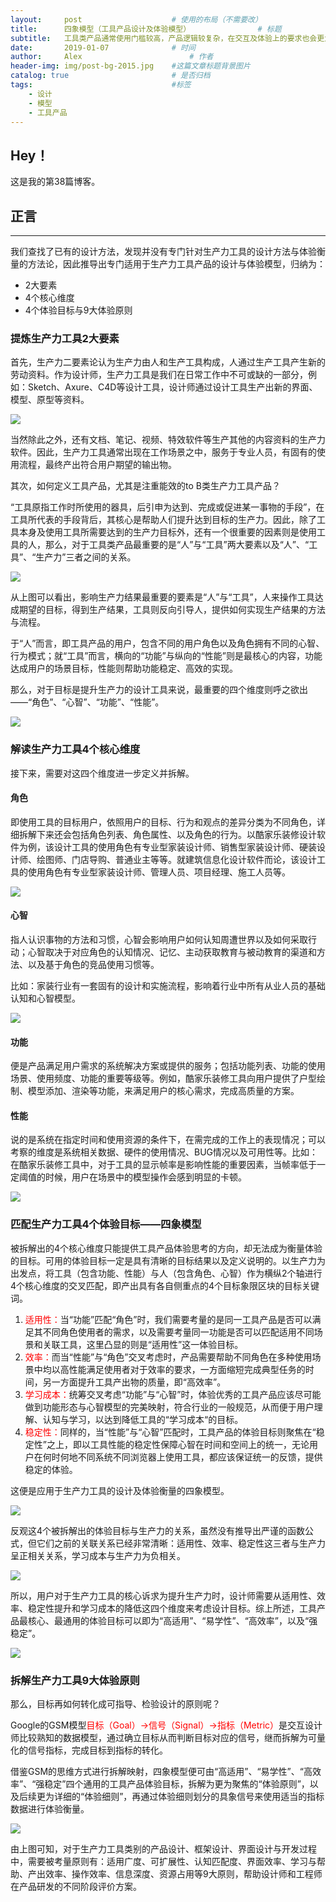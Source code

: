 ```yaml
---
layout:     post   				    # 使用的布局（不需要改）
title:      四象模型（工具产品设计及体验模型）				# 标题 
subtitle:   工具类产品通常使用门槛较高，产品逻辑较复杂，在交互及体验上的要求也会更为苛刻，尤其对于设计工具而言。面对这种类型的产品，该如何着手呢？    # 副标题
date:       2019-01-07 				# 时间
author:     Alex 						# 作者
header-img: img/post-bg-2015.jpg 	#这篇文章标题背景图片
catalog: true 						# 是否归档
tags:								#标签
    - 设计
    - 模型
    - 工具产品
---
```


## Hey！
这是我的第38篇博客。
## 正言
******
我们查找了已有的设计方法，发现并没有专门针对生产力工具的设计方法与体验衡量的方法论，因此推导出专门适用于生产力工具产品的设计与体验模型，归纳为：

* 2大要素
* 4个核心维度
* 4个体验目标与9大体验原则

### 提炼生产力工具2大要素
首先，生产力二要素论认为生产力由人和生产工具构成，人通过生产工具产生新的劳动资料。作为设计师，生产力工具是我们在日常工作中不可或缺的一部分，例如：Sketch、Axure、C4D等设计工具，设计师通过设计工具生产出新的界面、模型、原型等资料。

![](https://ws1.sinaimg.cn/large/006tNc79ly1fyybo04aogj31hc0rkqdz.jpg)

当然除此之外，还有文档、笔记、视频、特效软件等生产其他的内容资料的生产力软件。因此，生产力工具通常出现在工作场景之中，服务于专业人员，有固有的使用流程，最终产出符合用户期望的输出物。

其次，如何定义工具产品，尤其是注重能效的to B类生产力工具产品？

“工具原指工作时所使用的器具，后引申为达到、完成或促进某一事物的手段”，在工具所代表的手段背后，其核心是帮助人们提升达到目标的生产力。因此，除了工具本身及使用工具所需要达到的生产力目标外，还有一个很重要的因素则是使用工具的人，那么，对于工具类产品最重要的是“人”与“工具”两大要素以及“人”、“工具”、“生产力”三者之间的关系。

![](https://ws3.sinaimg.cn/large/006tNc79ly1fyybohkkrlj31by0k4763.jpg)

从上图可以看出，影响生产力结果最重要的要素是“人”与“工具”，人来操作工具达成期望的目标，得到生产结果，工具则反向引导人，提供如何实现生产结果的方法与流程。

于“人”而言，即工具产品的用户，包含不同的用户角色以及角色拥有不同的心智、行为模式；就“工具”而言，横向的“功能”与纵向的“性能”则是最核心的内容，功能达成用户的场景目标，性能则帮助功能稳定、高效的实现。

那么，对于目标是提升生产力的设计工具来说，最重要的四个维度则呼之欲出——“角色”、“心智”、“功能”、“性能”。

![](https://ws3.sinaimg.cn/large/006tNc79ly1fyybp0erloj320y0f00uc.jpg)

### 解读生产力工具4个核心维度
接下来，需要对这四个维度进一步定义并拆解。
#### 角色
即使用工具的目标用户，依照用户的目标、行为和观点的差异分类为不同角色，详细拆解下来还会包括角色列表、角色属性、以及角色的行为。以酷家乐装修设计软件为例，该设计工具的使用角色有专业型家装设计师、销售型家装设计师、硬装设计师、绘图师、门店导购、普通业主等等。就建筑信息化设计软件而论，该设计工具的使用角色有专业型家装设计师、管理人员、项目经理、施工人员等。

![](https://ws1.sinaimg.cn/large/006tNc79ly1fyybq2vl3wj31hc0u0k6r.jpg)

#### 心智
指人认识事物的方法和习惯，心智会影响用户如何认知周遭世界以及如何采取行动；心智取决于对应角色的认知情况、记忆、主动获取教育与被动教育的渠道和方法、以及基于角色的竞品使用习惯等。

比如：家装行业有一套固有的设计和实施流程，影响着行业中所有从业人员的基础认知和心智模型。

![](https://ws4.sinaimg.cn/large/006tNc79ly1fyybqz5g69j31hc0u0tf6.jpg)

#### 功能
便是产品满足用户需求的系统解决方案或提供的服务；包括功能列表、功能的使用场景、使用频度、功能的重要等级等。例如，酷家乐装修工具向用户提供了户型绘制、模型添加、渲染等功能，来满足用户的核心需求，完成高质量的方案。
#### 性能
说的是系统在指定时间和使用资源的条件下，在需完成的工作上的表现情况；可以考察的维度是系统相关数据、硬件的使用情况、BUG情况以及可用性等。比如：在酷家乐装修工具中，对于工具的显示帧率是影响性能的重要因素，当帧率低于一定阈值的时候，用户在场景中的模型操作会感到明显的卡顿。

![](https://ws3.sinaimg.cn/large/006tNc79ly1fyybrsywewj31vt0u0wla.jpg)

### 匹配生产力工具4个体验目标——四象模型
被拆解出的4个核心维度只能提供工具产品体验思考的方向，却无法成为衡量体验的目标。可用的体验目标一定是具有清晰的目标结果以及定义说明的。以生产力为出发点，将工具（包含功能、性能）与人（包含角色、心智）作为横纵2个轴进行4个核心维度的交叉匹配，即产出具有各自侧重点的4个目标象限区块的目标关键词。

1. <font color="red">适用性：</font>当“功能”匹配“角色”时，我们需要考量的是同一工具产品是否可以满足其不同角色使用者的需求，以及需要考量同一功能是否可以匹配适用不同场景和关联工具，这里凸显的则是“适用性”这一体验目标。
2. <font color="red">效率：</font>而当“性能”与“角色”交叉考虑时，产品需要帮助不同角色在多种使用场景中均以高性能满足使用者对于效率的要求，一方面缩短完成典型任务的时间，另一方面提升工具产出物的质量，即“高效率”。
3. <font color="red">学习成本：</font>统筹交叉考虑“功能”与“心智”时，体验优秀的工具产品应该尽可能做到功能形态与心智模型的完美映射，符合行业的一般规范，从而便于用户理解、认知与学习，以达到降低工具的“学习成本“的目标。
4. <font color="red">稳定性：</font>同样的，当“性能”与“心智”匹配时，工具产品的体验目标则聚焦在“稳定性”之上，即以工具性能的稳定性保障心智在时间和空间上的统一，无论用户在何时何地不同系统不同浏览器上使用工具，都应该保证统一的反馈，提供稳定的体验。

这便是应用于生产力工具的设计及体验衡量的四象模型。

![](https://ws3.sinaimg.cn/large/006tNc79ly1fyybumqfohj31dk0p6gp5.jpg)

反观这4个被拆解出的体验目标与生产力的关系，虽然没有推导出严谨的函数公式，但它们之前的关联关系已经非常清晰：适用性、效率、稳定性这三者与生产力呈正相关关系，学习成本与生产力为负相关。

![](https://ws4.sinaimg.cn/large/006tNc79ly1fyybwv820lj31e40csgmo.jpg)

所以，用户对于生产力工具的核心诉求为提升生产力时，设计师需要从适用性、效率、稳定性提升和学习成本的降低这四个维度来考虑设计目标。综上所述，工具产品最核心、最通用的体验目标可以即为“高适用”、“易学性”、“高效率”，以及“强稳定”。

![](https://ws2.sinaimg.cn/large/006tNc79ly1fyybxbo18zj31ok0jc426.jpg)

### 拆解生产力工具9大体验原则
那么，目标再如何转化成可指导、检验设计的原则呢？

Google的GSM模型<font color="red">目标（Goal）→信号（Signal）→指标（Metric）</font>是交互设计师比较熟知的数据模型，通过确立目标从而判断目标对应的信号，继而拆解为可量化的信号指标，完成目标到指标的转化。

借鉴GSM的思维方式进行拆解映射，四象模型便可由“高适用”、“易学性”、“高效率”、“强稳定”四个通用的工具产品体验目标，拆解为更为聚焦的“体验原则”，以及后续更为详细的“体验细则”，再通过体验细则划分的具象信号来使用适当的指标数据进行体验衡量。

![](https://ws2.sinaimg.cn/large/006tNc79ly1fyybydfq0ej30u00xvqjz.jpg)

由上图可知，对于生产力工具类别的产品设计、框架设计、界面设计与开发过程中，需要被考量原则有：适用广度、可扩展性、认知匹配度、界面效率、学习与帮助、产出效率、操作效率、信息深度、资源占用等9大原则，帮助设计师和工程师在产品研发的不同阶段评价方案。
